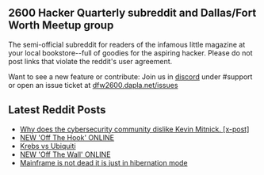 ## 2600 Hacker Quarterly subreddit and Dallas/Fort Worth Meetup group
The semi-official subreddit for readers of the infamous little magazine at your local bookstore--full of goodies for the aspiring hacker. Please do not post links that violate the reddit's user agreement.

Want to see a new feature or contribute: 
Join us in [discord](https://dfw2600.dapla.net/chat) under #support or open an issue ticket at [dfw2600.dapla.net/issues](https://dfw2600.dapla.net/issues)

## Latest Reddit Posts
<!-- BLOG-POST-LIST:START -->
- [Why does the cybersecurity community dislike Kevin Mitnick. [x-post]](https://www.reddit.com/r/2600/comments/xch1t9/why_does_the_cybersecurity_community_dislike/)
- [NEW 'Off The Hook' ONLINE](https://2600.com/hook/07-09-2022)
- [Krebs vs Ubiquiti](https://www.reddit.com/r/2600/comments/x7u2d2/krebs_vs_ubiquiti/)
- [NEW 'Off The Wall' ONLINE](https://2600.com/wall/06-09-2022)
- [Mainframe is not dead it is just in hibernation mode](https://www.reddit.com/r/2600/comments/x7bxko/mainframe_is_not_dead_it_is_just_in_hibernation/)
<!-- BLOG-POST-LIST:END -->
